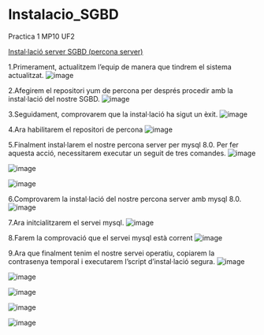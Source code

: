 # Instalacio_SGBD
Practica 1 MP10 UF2


[Instal·lació server SGBD (percona server)]()

1.Primerament, actualitzem l’equip de manera que tindrem el sistema actualitzat.
![image](https://user-images.githubusercontent.com/80846119/153273479-fe2dc02c-7518-4df3-a5bb-5148f4306be8.png)

2.Afegirem el repositori yum de percona per després procedir amb la instal·lació del nostre SGBD.
![image](https://user-images.githubusercontent.com/80846119/153273560-2b2809cc-62b6-4b2b-a3e9-917faa338fa3.png)

3.Seguidament,  comprovarem que la instal·lació ha sigut un èxit.
![image](https://user-images.githubusercontent.com/80846119/153273986-c9364685-6f4a-433a-b8ad-dde949fbb935.png)

4.Ara habilitarem el repositori de percona
![image](https://user-images.githubusercontent.com/80846119/153274028-e212e111-c477-43cd-a2b9-3d678850bf79.png)

5.Finalment instal·larem el nostre percona server per mysql 8.0. Per fer aquesta acció, necessitarem executar un seguit de tres comandes.
![image](https://user-images.githubusercontent.com/80846119/153274141-6d0593db-a143-4b59-88c8-170b93a0523a.png)

![image](https://user-images.githubusercontent.com/80846119/153274115-9f9ae37c-0dfe-4dbb-b66c-4676f1d7f2b4.png)

![image](https://user-images.githubusercontent.com/80846119/153274159-f2718f0d-24ed-4153-9226-0b405483fcf4.png)

6.Comprovarem la instal·lació del nostre percona server amb mysql 8.0.
![image](https://user-images.githubusercontent.com/80846119/153274214-5c754001-260a-4745-bd9c-41b26dbb7881.png)

7.Ara initcialitzarem el servei mysql.
![image](https://user-images.githubusercontent.com/80846119/153274348-cc653d43-fcb9-42f2-b877-ec135d162252.png)

8.Farem la comprovació que el servei mysql està corrent
![image](https://user-images.githubusercontent.com/80846119/153274419-73cd3cbf-3e39-44a0-addd-15a3b5d5c094.png)

9.Ara que finalment tenim el nostre servei operatiu, copiarem la contrasenya temporal i executarem l’script d’instal·lació segura.
![image](https://user-images.githubusercontent.com/80846119/153274673-2babc6cf-9d1b-46ba-980b-62b4500d482a.png)

![image](https://user-images.githubusercontent.com/80846119/153274684-ae143ba1-329d-432b-82a6-935a494b390f.png)

![image](https://user-images.githubusercontent.com/80846119/153274725-0a8d858e-8f14-4283-8a1a-42d7da4d54fb.png)

![image](https://user-images.githubusercontent.com/80846119/153274692-581dbed7-05fb-4a1c-8137-fe885b09762f.png)

![image](https://user-images.githubusercontent.com/80846119/153274714-df52c751-f951-40b3-9f6f-5ff71ca08ba1.png)
